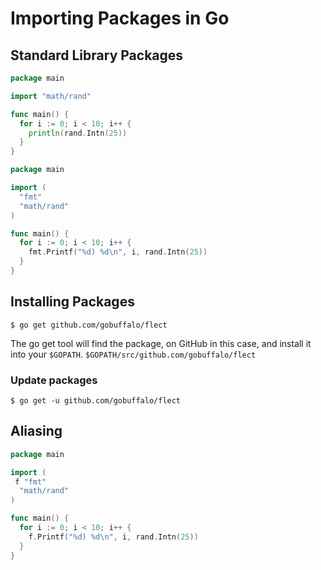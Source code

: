 # Importing Packages in Go

## Standard Library Packages

```go
package main

import "math/rand"

func main() {
  for i := 0; i < 10; i++ {
    println(rand.Intn(25))
  }
}
```

```go
package main

import (
  "fmt"
  "math/rand"
)

func main() {
  for i := 0; i < 10; i++ {
    fmt.Printf("%d) %d\n", i, rand.Intn(25))
  }
}
```

## Installing Packages

```
$ go get github.com/gobuffalo/flect
```

The go get tool will find the package, on GitHub in this case, and install it into your `$GOPATH`. `$GOPATH/src/github.com/gobuffalo/flect`

### Update packages

```
$ go get -u github.com/gobuffalo/flect
```

## Aliasing

```go
package main

import (
 f "fmt"
  "math/rand"
)

func main() {
  for i := 0; i < 10; i++ {
    f.Printf("%d) %d\n", i, rand.Intn(25))
  }
}
```
